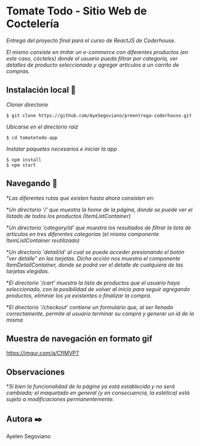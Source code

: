 # Tomate Todo - Sitio Web de Coctelería

_Entrega del proyecto final para el curso de ReactJS de Coderhouse._

_El mismo consiste en imitar un e-commerce con diferentes productos (en este caso, cócteles) donde el usuario pueda filtrar por categoría, ver detalles de producto seleccionado y agregar artículos a un carrito de compras._

## Instalación local 🔧

_Clonar directorio_

```
$ git clone https://github.com/AyeSegoviano/preentrega-coderhouse.git
```

_Ubicarse en el directorio raíz_

```
$ cd tomatetodo-app
```

_Instalar paquetes necesarios e iniciar la app_

```
$ npm install
$ npm start
```

## Navegando 🚢

*_Las diferentes rutas que existen hasta ahora consisten en:_

*_Un directorio '/' que muestra la home de la página, donde se puede ver el listado de todos los productos (ItemListContainer)_

*_Un directorio 'category/id' que muestra los resultados de filtrar la lista de artículos en tres diferentes categorías (el mismo componente ItemListContainer reutilizado)_

*_Un directorio 'detail/id' al cual se puede acceder presionando el botón "ver detalle" en las tarjetas. Dicha acción nos muestra el componente ItemDetailContainer, donde se podrá ver el detalle de cualquiera de las tarjetas elegidas._

*_El directorio '/cart' muestra la lista de productos que el usuario haya seleccionado, con la posibilidad de volver al inicio para seguir agregando productos, eliminar los ya existentes o finalizar la compra._

*_El directorio '/checkout' contiene un formulario que, al ser llenado correctamente, permite al usuario terminar su compra y generar un id de la misma_

## Muestra de navegación en formato gif

https://imgur.com/a/CfIMVP7

## Observaciones
*_Si bien la funcionalidad de la página ya está establecida y no será cambiada; el maquetado en general (y en consecuencia, la estética) está sujeto a modificaciones permanentemente._

## Autora ✒️

Ayelen Segoviano
